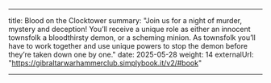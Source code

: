 
---
title: Blood on the Clocktower
summary: "Join us for a night of murder, mystery and deception! You’ll receive a unique role as either an innocent townsfolk a bloodthirsty demon, or a scheming minion. As townsfolk you’ll have to work together and use unique powers to stop the demon before they’re taken down one by one."
date: 2025-05-28
weight: 14
externalUrl: "https://gibraltarwarhammerclub.simplybook.it/v2/#book"

---
